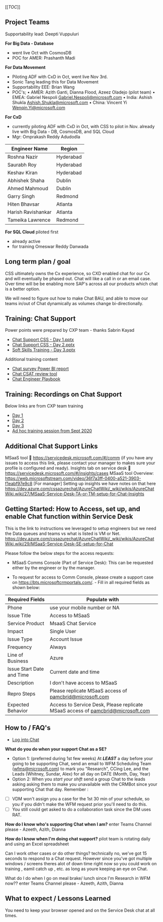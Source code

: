 

[[_TOC_]]

## Project Teams

Supportability lead: Deepti Vuppuluri


**For Big Data - Database**
- went live Oct with CosmosDB
- POC for AMER: Prashanth Madi 

**For Data Movement**
-  Piloting ADF with CxD in Oct,  went live Nov 3rd. 
- Sonic Tang leading this for Data Movement 
- Supportability EEE: Brian Wang
- POC's; 
•	AMER: Azith Ganti, Dianna Flood, Azeez Oladejo (pilot team) 
•	EMEA: Gabriel Nespoli <Gabriel.Nespoli@microsoft.com>
•	India: Ashish Shukla <Ashish.Shukla@microsoft.com>
•	China: Vincent Yi <Wenqin.Yi@microsoft.com>


**For CxD**
-  currently piloting ADF with CxD in Oct,  with CSS to pilot in Nov.  already live with Big Data - DB, CosmosDB, and SQL Cloud
- Mgr: Omprakash Reddy Adudodla

|Engineer Name|	Region|
|--|--|
| Roshna Nazir|	Hyderabad|
|Saurabh Roy|	Hyderabad|
|Keshav Kiran	|Hyderabad|
|Abhishek Shaha	|Dublin|
|Ahmed Mahmoud	|Dublin|
|Garry Singh|Redmond|
|Hiten Bhavsar	|Atlanta|
|Harish Ravishankar	|Atlanta|
|Tameika Lawrence	|Redmond|


**For SQL Cloud** piloted first 
- already active
- for training Omeswar Reddy Danwada 

## Long term plan / goal
CSS ultimately owns the Cx experience, so CXD enabled chat for our Cx and will eventually be phased out.   Chat will like a call in or an email case. Over time will be be enabling more SAP's across all our products which chat is a better option.   

We will need to figure out how to make Chat BAU, and able to move our teams in/out of Chat dynamically as volumes change bi-directionally. 

## Training: Chat Support 

Power points were prepared by CXP team - thanks Sabrin Kayad 
- [Chat Support CSS - Day 1.pptx](/.attachments/Chat%20Support%20CSS%20-%20Day%201-9cc6f8fe-4f4e-4424-9d02-be241eb1cfab.pptx)
- [Chat Support CSS - Day 2.pptx](/.attachments/Chat%20Support%20CSS%20-%20Day%202-3348518b-e936-44fb-8779-9b8eae01a49d.pptx)
- [Soft Skills Training - Day 3.pptx](/.attachments/Soft%20Skills%20Trianing%20-%20Day%203-d26fb829-1aa9-495c-a6ec-1d3d4b14351d.pptx)

Additional training content
- [Chat survey Power BI report]( https://msit.powerbi.com/groups/me/reports/498a4bf3-7b31-4566-ba1a-090bb9707345/ReportSectionaecc66db4ca2a23cb591)
- [Chat CSAT review tool]( https://aceninjahubchat.azurewebsites.net/CSAT/Review# )
- [Chat Engineer Playbook](https://web.microsoftstream.com/video/1ff5a3ff-0400-a521-ec5e-f1eac060dd05)

## Training: Recordings on Chat Support 
Below links are from CXP team training 
- [Day 1](  https://msit.microsoftstream.com/video/36f7a3ff-0400-a521-3903-f1eabf97e9c8)
- [Day 2](  https://msit.microsoftstream.com/video/1ff5a3ff-0400-a521-ec5e-f1eac060dd05)
- [Day 3](  https://web.microsoftstream.com/video/0806a1ff-0400-a521-5cb4-f1eac127b127)
- [Ad hoc training session from Sept 2020](   https://msit.microsoftstream.com/video/d72ca4ff-0400-9fb2-bddd-f1eb0160dc72)

##  Additional Chat Support Links
MSaaS tool   https://servicedesk.microsoft.com/#/comm 
(if you have any issues to access this link, please contact your manager to makes sure your profile is configured and ready). 
Insights tab on service desk  https://servicedesk.microsoft.com/#/insights/cases
MSaaS tool Overview: https://web.microsoftstream.com/video/36f7a3ff-0400-a521-3903-f1eabf97e9c8
[For manager] Setting up insights we have notes on that here https://dev.azure.com/cssazurechat/AzureChatWiki/_wiki/wikis/AzureChatWiki.wiki/27/MSaaS-Service-Desk-TA-or-TM-setup-for-Chat-Insights

## Getting Started: How to Access, set up,  and enable Chat function within Service Desk  
This is the link to instructions we leveraged to setup engineers but we need the Data queues and teams vs what is listed is VM or Net.
https://dev.azure.com/cssazurechat/AzureChatWiki/_wiki/wikis/AzureChatWiki.wiki/29/MSaaS-Service-Desk-SE-setup-for-Chat

Please follow the below steps for the access requests:

- MSaaS Comms Console (Part of Service Desk): This can be requested either by the engineer or by the manager.

- To request for access to Comm Console, please create a support case on https://bts.microsoftcrmportals.com/. - Fill in all required fields as shown below: 

|Required Fields|Populate with|
|--|--|
|Phone | use your mobile number or NA |
|Issue Title | Access to MSaaS |
|Service Product | MsaaS Chat Service|
|Impact | Single User |
|Issue Type | Account Issue|
|Frequency | Always |
|Line of Business | Azure |
|Issue Start Date and Time | Current date and time |
|Description | I don't have access to MSaaS |
|Repro Steps | Please replicate MSaaS access of pamcbrid@microsoft.com|
|Expected Behavior | Access to Service Desk, Please replicate MSaaS access of pamcbrid@microsoft.com |
 

## How to / FAQ's
- [Log into Chat](/Chat-Support/Log-into-Chat)

**What do you do when your support Chat as a SE?**
- Option 1: (preferred during 1st few weeks) At _**LEAST**_ a day before your going to be supporting Chat,  send an email to WFM Scheduling Team (wfms@microsoft.com)  to mark you "Research", CCing Lee, and the Leads (Whitney, Sundar, Alex) for all day on DATE (Month, Day, Year)
- Option 2: When you _start your shift_ send a group Chat to the leads asking asking them to make you unavailable with the CRMBot since your supporting Chat that day.    Remember :
- [ ] VDM won't assign you a case for the 1st 30 min of your schedule, so you if you didn't make the WFM request prior you'll need to do this.
- [ ] You still could get asked to do a collaboration task since the DM uses RAT.  

**How do I know who's supporting Chat when I am?** 
enter Teams Channel please - Azeeth, Azith, Dianna

**How do I know when I'm doing chat support?**
pilot team is rotating daily and using an Excel spreadsheet 

Can I work other cases or do other things? 
technically no, we've got 15 seconds to respond to a Chat request.   However since  you've got multiple windows / screens theres alot of down time right now so you could work on training , eamil catch up , etc. as long as youre keeping an eye on Chat. 

What do I do when I go on meal brake/ lunch since I'm Research in WFM now??
enter Teams Channel please - Azeeth, Azith, Dianna
## What to expect / Lessons Learned

You need to keep your browser opened and on the Service Desk chat at all times.


